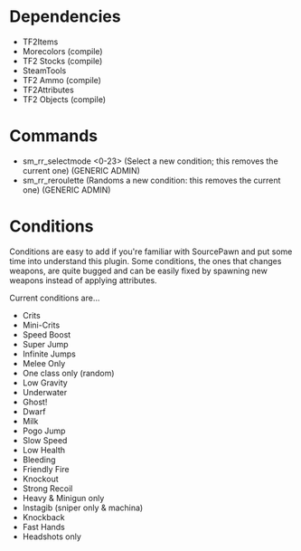 # Dependencies

- TF2Items
- Morecolors (compile)
- TF2 Stocks (compile)
- SteamTools
- TF2 Ammo (compile)
- TF2Attributes
- TF2 Objects (compile)

# Commands

- sm_rr_selectmode <0-23> (Select a new condition; this removes the current one) (GENERIC ADMIN)
- sm_rr_reroulette (Randoms a new condition: this removes the current one) (GENERIC ADMIN)

# Conditions

Conditions are easy to add if you're familiar with SourcePawn and put some time into understand this plugin.
Some conditions, the ones that changes weapons, are quite bugged and can be easily fixed by spawning new weapons instead of applying attributes.

Current conditions are...
- Crits
- Mini-Crits
- Speed Boost
- Super Jump
- Infinite Jumps
- Melee Only
- One class only (random)
- Low Gravity
- Underwater
- Ghost!
- Dwarf
- Milk
- Pogo Jump
- Slow Speed
- Low Health
- Bleeding
- Friendly Fire
- Knockout
- Strong Recoil
- Heavy & Minigun only
- Instagib (sniper only & machina)
- Knockback
- Fast Hands
- Headshots only